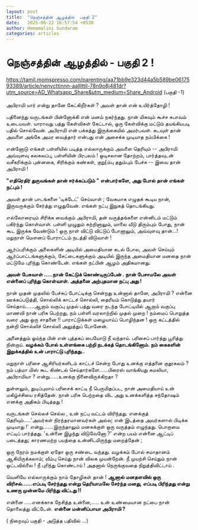 ```yaml
---
layout: post
title:  "நெஞ்சத்தின் ஆழத்தில்  பகுதி 2"
date:   2025-06-22 16:57:54 +0530
author: Hemamalini Sundaram
categories: articles
---
```


#  நெஞ்சத்தின் ஆழத்தில் - பகுதி 2 ! 

https://tamil.momspresso.com/parenting/aa71bb9e323d44a5b589be0617593389/article/nenycttinnn-aalllttil-78n9o8j481dr?utm_source=AD_Whatsapp_Share&utm_medium=Share_Android
(பகுதி -1)\
\
அபிராமி யார் என்று தானே கேட்கிறீர்கள் ? அவள் தான் என் உயிர்த்தோழி !

பதினைந்து வருடங்கள் பின்னோக்கி என் மனம் நகர்ந்தது. நான் மிகவும் கூச்ச சுபாவம் உடையவள்.
யாராவது பத்து கேள்விகள் கேட்டால், ஒரு கேள்விக்கு மட்டும் தயங்கியபடி பதில் சொல்வேன்.
அபிராமி என் பக்கத்து இருக்கையில் அமர்பவள். கடவுள் தான் அவளை அங்கே அமர வைத்தார் என்பது
என் அசைக்க முடியாத நம்பிக்கை !

என்னோடு எங்கள் பள்ளியில் படித்த எல்லாருக்கும் அவளை தெரியும் -- அபிராமி அவ்வுளவு
கலகலப்பு, பள்ளியின் பிரபலம் ! ஒடிசலான தோற்றம், பார்த்தவுடன் வசீகரிக்கும் புன்னகை,
சிரிக்கும் கண்கள், குறு\[ம்பு ததும்பும் பேச்சு -- இவை தான் அபிராமி !

**"எதிரெதிர் துருவங்கள் தான் ஈர்க்கப்படும் " என்பார்களே, அது போல் தான் எங்கள் நட்பும்
!**

அவள் தான் பாடங்களை 'டிக்டேட்' செய்வாள் ; வேகமாக எழுதக் கூடிய நான், இருவருக்கும்
சேர்த்து எழுதுவேன். எங்கள் நட்பு இறுகத் தொடங்கியது.

எல்லோரையும் சிரிக்க வைக்கும் அபிராமி, தன் வருத்தங்களை என்னிடம் மட்டும் பகிர்ந்து
கொள்வாள். பள்ளி முழுதும் சுற்றினாலும், மாலை வீடு திரும்பும் போது, நான் கூட இருக்க
வேண்டும் ! ஒரு நாள் விட்டு விட்டுப் போனாலும், அவ்வுளவு தான்...! மறுநாள் மௌனப்
போராட்டம் நடத்தி விடுவாள் !

ஆர்ப்பரிக்கும் அலைகளின் அடியில் அமைதியான கடல் போல, அவள் செய்யும் ஆர்ப்பாட்டங்களுக்கும்,
சேட்டைகளுக்கும் அடியில் இருந்த அமைதியான மனதை நான் மட்டுமே புரிந்து கொண்டேன். எங்கள்
நட்பின் ஆழம் அதிகமானது.

**அவள் பேசுவாள் .....நான் கேட்டுக் கொண்டிருப்பேன் . நான் பேசாமலே அவள் என்னைப்
புரிந்து கொள்வாள். அத்தனை அற்புதமான நட்பு அது !**

நான் முதன் முதலில் பேச்சுப் போட்டிக்கு சென்றது உன்னால் தானே, அபிராமி ? என்னை
ஊக்கப்படுத்தி, சொல்லிக் காட்டச் சொல்லி, தைரியம் கொடுத்து தயார் செய்தாய்......ஆறாம்
வகுப்பு முதல் பத்து வரை நடந்த போட்டியில் ஆறாம் வகுப்பு மாணவி நான் பரிசு பெற்றது,
நம் பள்ளி வரலாற்றில் முதல் முறை ! நம்மைப் பொறுத்த வரை அது ஒரு சாதனை !!
பாராட்டுக்கள் மழையாய்ப் பொழிந்தன ! ஒரு கட்டத்தில் நன்றி சொல்லிச் சொல்லி அலுத்துப்
போனேன்.

அனைத்தும் ஓய்ந்த பின் என் புத்தகப் பையோடு நீ வந்தாய். பரிசைப் பார்த்து பூரித்து நின்றாய்.
**வழக்கம் போல் உள்ளங்கை பற்றி நடக்கத் தொடங்கினோம். நம் கைகளின் இறுக்கத்தில் உன் பாராட்டு
புரிந்தது..**

மறுநாள் பரிசை ஆசிரியர்களிடம் காட்டச் சென்ற போது உனக்கு எத்தனை குதூகலம் ? நம் பத்மா
மிஸ் கூட கிண்டல் செய்தார்களே......பிரைஸ் வாங்கியது கமலியா, அபிராமியா ?
என்று......உனக்கு நினைவிருக்கிறதா ?

துள்ளலும், துடிப்புமாய் பரிசைக் காட்டி நீ பெருமிதப்பட, நான் அமைதியாய் உன் மகிழ்ச்சியை
ரசித்தேன். நான் பரிசு பெற்றதை விட அது உனக்களித்த சந்தோஷம் எனக்கு அதிகம் பிடித்தது !

வருடங்கள் செல்லச் செல்ல , உன் நட்பு வட்டம் விரிந்தது. எனக்குத் தெரியும்.....'அவர்கள்
நிரந்தரமானவர்கள் அல்ல; என் இடத்தை அவர்களால் பிடிக்க முடியாது !'
என்று.......இருந்தாலும் மனசுக்குள் ஒரு வருத்தம் எழுந்தது. பொறாமை எட்டிப் பார்த்தது.
'உன்னை இழந்து விடுவேனோ ?' என்ற பயம் என்னை ஆட்டிப் படைத்தது; காரணமற்ற பயத்தை
உன்னிடமிருந்து மறைத்தேன் ;

ஒரு நேரம் நமக்குள் ஏதோ ஒரு சண்டை வந்தது. வழக்கம் போல் சமாதானம் ஆகியிருக்கலாம்; வீம்பு
செய்து நான் விலக முயன்றேன். நீ முயற்சி செய்தும் நான் ஒட்டவில்லை ! நீ புரிந்து கொண்டாய்
! அதனால் நெருங்குவதை நிறுத்திவிட்டாய் .

வெளியே எல்லாருக்கும் நாம் தோழிகள் தான் ! **ஆனால் மனதளவில் ஒரு விரிசல்......எப்படி
சேர்ந்தது என்று தெரியாமலே சேர்ந்த மனது, எப்படி பிரிந்தது என்று உணரு முன்னமே
பிரிந்து விட்டது !!**

என்னை .....எனக்காக நேசித்த உன்னை,..... உன் உண்மையான நட்பை நான் தொலைத்து விட்டேன்.
**என்னை மன்னிப்பாயா அபிராமி ?**

( நிறைவுப் பகுதி - அடுத்த பதிவில் \...)
